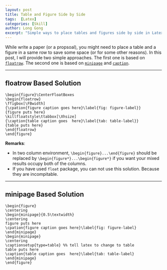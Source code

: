 ```yaml
---
layout: post
title: Table and Figure Side by Side
tags:  [Latex]
categories: [Skill]
author: Long Gong
excerpt: "Simple ways to place tables and figures side by side in Latex"
---
```



While write a paper (or a propsoal), you might need to place a table and a figure in a same row to save some space (or
for some other reasons). In this post, I will provide two simple approaches. The first one is based on [`floatrow`](http://ctan.mackichan.com/macros/latex/contrib/floatrow/floatrow.pdf).
 The second one is based on [`minipage`](https://en.wikibooks.org/wiki/LaTeX/Boxes#minipage_and_parbox) and [`caption`](http://mirror.unl.edu/ctan/macros/latex/contrib/caption/caption-eng.pdf).


----------


floatrow Based Solution
---

```TeX
\begin{figure}\CenterFloatBoxes
\begin{floatrow}
\ffigbox[\FBwidth]
{\cpation{figure caption goes here}\label{fig: figure-label}}
{figure puts here}
\killfloatstyle\ttabbox[\Xhsize]
{\caption{table caption goes  here}\label{tab: table-label}}
{table puts here}
\end{floatrow}
\end{figure}
```

**Remarks**:

+ In two column environment, `\begin{figure}...\end{figure}` should be replaced by `\begin{figure*}...\begin{figure*}` if
you want your mixed results occupy both of the columns.
+ If you have used `float` package, you can not use this solution. Because they are incompitable.


----------



minipage Based Solution
---

```
\begin{figure}
\centering
\begin{minipage}{0.5\textwidth}
\centering
figure puts here
\cpation{figure caption goes here}\label{fig: figure-label}
\end{minipage}
\begin{minipage}
\centering
\captionsetup{type=table} %% tell latex to change to table
table puts here
\caption{table caption goes  here}\label{tab: table-label}
\end{minipage}
\end{figure}
```



